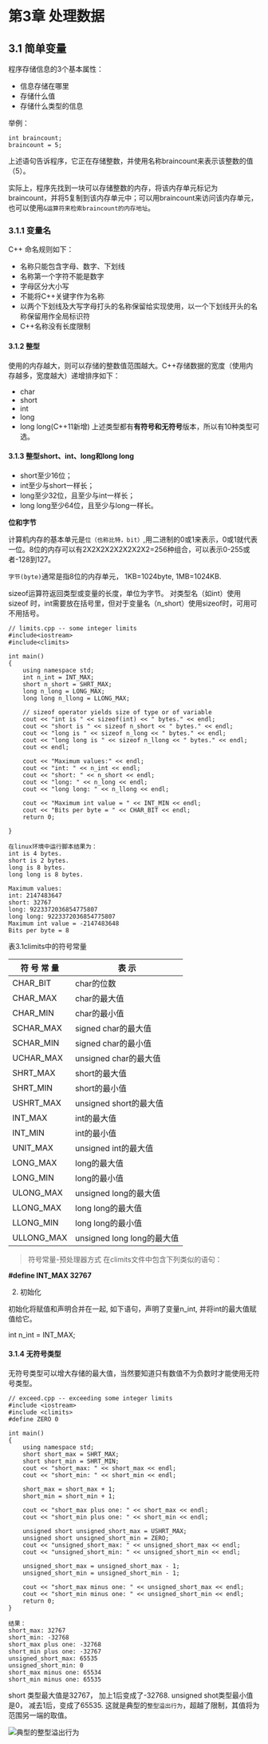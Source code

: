 # 第3章 处理数据

## 3.1 简单变量

程序存储信息的3个基本属性：
* 信息存储在哪里
* 存储什么值
* 存储什么类型的信息

举例：
```
int braincount;
braincount = 5;
```
上述语句告诉程序，它正在存储整数，并使用名称braincount来表示该整数的值（5）。

实际上，程序先找到一块可以存储整数的内存，将该内存单元标记为braincount，并将5复制到该内存单元中；可以用braincount来访问该内存单元，也可以使用`&运算符来检索braincount的内存地址`。

### 3.1.1 变量名
C++ 命名规则如下：
* 名称只能包含字母、数字、下划线
* 名称第一个字符不能是数字
* 字母区分大小写
* 不能将C++关键字作为名称
* 以两个下划线及大写字母打头的名称保留给实现使用，以一个下划线开头的名称保留用作全局标识符
* C++名称没有长度限制

#### 3.1.2 整型
使用的内存越大，则可以存储的整数值范围越大。C++存储数据的宽度（使用内存越多，宽度越大）递增排序如下：
* char
* short
* int
* long
* long long(C++11新增)
上述类型都有**有符号和无符号**版本，所以有10种类型可选。

#### 3.1.3 整型short、int、long和long long

- short至少16位；
- int至少与short一样长；
- long至少32位，且至少与int一样长；
- long long至少64位，且至少与long一样长。


**位和字节**

计算机内存的基本单元是`位（也称比特，bit）`,用二进制的0或1来表示，0或1就代表一位。8位的内存可以有2X2X2X2X2X2X2X2=256种组合，可以表示0-255或者-128到127。

`字节(byte)`通常是指8位的内存单元， 1KB=1024byte, 1MB=1024KB.

sizeof运算符返回类型或变量的长度，单位为字节。
对类型名（如int）使用sizeof 时，int需要放在括号里，但对于变量名（n_short）使用sizeof时，可用可不用括号。
```
// limits.cpp -- some integer limits
#include<iostream>
#include<climits>

int main()
{
    using namespace std;
    int n_int = INT_MAX;
    short n_short = SHRT_MAX;
    long n_long = LONG_MAX;
    long long n_llong = LLONG_MAX;

    // sizeof operator yields size of type or of variable
    cout << "int is " << sizeof(int) << " bytes." << endl;
    cout << "short is " << sizeof n_short << " bytes." << endl;
    cout << "long is " << sizeof n_long << " bytes." << endl;
    cout << "long long is " << sizeof n_llong << " bytes." << endl;
    cout << endl;

    cout << "Maximum values:" << endl;
    cout << "int: " << n_int << endl;
    cout << "short: " << n_short << endl;
    cout << "long: " << n_long << endl;
    cout << "long long: " << n_llong << endl;

    cout << "Maximum int value = " << INT_MIN << endl;
    cout << "Bits per byte = " << CHAR_BIT << endl;
    return 0;

}

在linux环境中运行脚本结果为：
int is 4 bytes.
short is 2 bytes.
long is 8 bytes.
long long is 8 bytes.

Maximum values:
int: 2147483647
short: 32767
long: 9223372036854775807
long long: 9223372036854775807
Maximum int value = -2147483648
Bits per byte = 8
```

表3.1climits中的符号常量

|符 号 常 量|表 示|
|-|-|
CHAR_BIT| char的位数
CHAR_MAX| char的最大值
CHAR_MIN| char的最小值
SCHAR_MAX| signed char的最大值
SCHAR_MIN| signed char的最小值
UCHAR_MAX| unsigned char的最大值
SHRT_MAX| short的最大值
SHRT_MIN| short的最小值
USHRT_MAX| unsigned short的最大值
INT_MAX| int的最大值
INT_MIN| int的最小值
UNIT_MAX| unsigned int的最大值
LONG_MAX| long的最大值
LONG_MIN| long的最小值
ULONG_MAX| unsigned long的最大值
LLONG_MAX| long long的最大值
LLONG_MIN| long long的最小值
ULLONG_MAX| unsigned long long的最大值

> 符号常量-预处理器方式
在climits文件中包含下列类似的语句：

**#define INT_MAX 32767**

2. 初始化

初始化将赋值和声明合并在一起, 如下语句，声明了变量n_int, 并将int的最大值赋值给它。

int n_int = INT_MAX;


#### 3.1.4 无符号类型
无符号类型可以增大存储的最大值，当然要知道只有数值不为负数时才能使用无符号类型。

```
// exceed.cpp -- exceeding some integer limits
#include <iostream>
#include <climits>
#define ZERO 0

int main()
{
    using namespace std;
    short short_max = SHRT_MAX;
    short short_min = SHRT_MIN;
    cout << "short_max: " << short_max << endl;
    cout << "short_min: " << short_min << endl;

    short_max = short_max + 1;
    short_min = short_min + 1;

    cout << "short_max plus one: " << short_max << endl;
    cout << "short_min plus one: " << short_min << endl;

    unsigned short unsigned_short_max = USHRT_MAX;
    unsigned short unsigned_short_min = ZERO;
    cout << "unsigned_short_max: " << unsigned_short_max << endl;
    cout << "unsigned_short_min: " << unsigned_short_min << endl;

    unsigned_short_max = unsigned_short_max - 1;
    unsigned_short_min = unsigned_short_min - 1;

    cout << "short_max minus one: " << unsigned_short_max << endl;
    cout << "short_min minus one: " << unsigned_short_min << endl;
    return 0;
}

结果：
short_max: 32767
short_min: -32768
short_max plus one: -32768
short_min plus one: -32767
unsigned_short_max: 65535
unsigned_short_min: 0
short_max minus one: 65534
short_min minus one: 65535
```
short 类型最大值是32767， 加上1后变成了-32768.
unsigned shot类型最小值是0， 减去1后，变成了65535.
这就是典型的`整型溢出行为`，超越了限制，其值将为范围另一端的取值。

![典型的整型溢出行为](./picture/p3_1.png)


